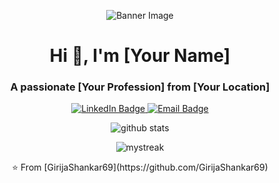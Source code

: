 <p align="center">
  <img src="your_banner_image_url" alt="Banner Image">
</p>

<h1 align="center">Hi 👋, I'm [Your Name]</h1>
<h3 align="center">A passionate [Your Profession] from [Your Location]</h3>

<p align="center">
  <a href="[https://linkedin.com/in/yourprofile](https://www.linkedin.com/in/girija-shankar-sahoo-9a6085275/)">
    <img src="https://img.shields.io/badge/LinkedIn-0077B5?style=flat&logo=linkedin&logoColor=white" alt="LinkedIn Badge">
  </a>
  <a href="mailto:girijashankarsahoo2006@gmail.com">
    <img src="https://img.shields.io/badge/Email-D14836?style=flat&logo=gmail&logoColor=white" alt="Email Badge">
  </a>
</p>


<p align="center">
  <img src="https://github-readme-stats.vercel.app/api?username=GirijaShankar69&show_icons=true&locale=en" alt="github stats">
</p>

<p align="center">
  <img src="https://github-readme-streak-stats.herokuapp.com/?user=GirijaShankar69" alt="mystreak">
</p>

<p align="center">
  ⭐️ From [GirijaShankar69](https://github.com/GirijaShankar69)
</p>

<!--
**GirijaShankar69/GirijaShankar69** is a ✨ _special_ ✨ repository because its `README.md` (this file) appears on your GitHub profile.

Here are some ideas to get you started:

- 🔭 I’m currently working on ...
- 🌱 I’m currently learning ...
- 👯 I’m looking to collaborate on ...
- 🤔 I’m looking for help with ...
- 💬 Ask me about ...
- 📫 How to reach me: ...
- 😄 Pronouns: ...
- ⚡ Fun fact: ...
-->
